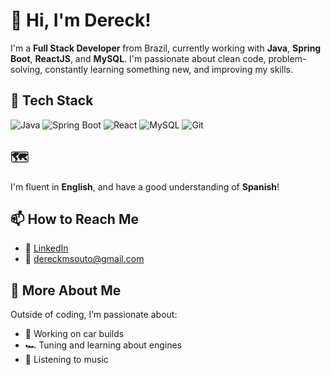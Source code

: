 # 👋 Hi, I'm Dereck!

I'm a **Full Stack Developer** from Brazil, currently working with **Java**, **Spring Boot**, **ReactJS**, and **MySQL**. I'm passionate about clean code, problem-solving, constantly learning something new, and improving my skills.

## 🚀 Tech Stack
![Java](https://img.shields.io/badge/Java-%23ED8B00.svg?style=for-the-badge&logo=java&logoColor=white)
![Spring Boot](https://img.shields.io/badge/Spring%20Boot-6DB33F?style=for-the-badge&logo=spring-boot&logoColor=white)
![React](https://img.shields.io/badge/React-20232A?style=for-the-badge&logo=react&logoColor=61DAFB)
![MySQL](https://img.shields.io/badge/MySQL-00000F.svg?style=for-the-badge&logo=mysql&logoColor=white)
![Git](https://img.shields.io/badge/Git-F05032?style=for-the-badge&logo=git&logoColor=white)

## 🗺️
I'm fluent in **English**, and have a good understanding of **Spanish**!

## 📫 How to Reach Me
- 💼 [LinkedIn](https://www.linkedin.com/in/derecksouto/)  
- 📧 dereckmsouto@gmail.com

## 🧠 More About Me
Outside of coding, I’m passionate about:
- 🔧 Working on car builds
- 🏎️ Tuning and learning about engines
- 🎵 Listening to music


<!---
DereckSouto/DereckSouto is a ✨ special ✨ repository because its `README.md` (this file) appears on your GitHub profile.
You can click the Preview link to take a look at your changes.
--->
